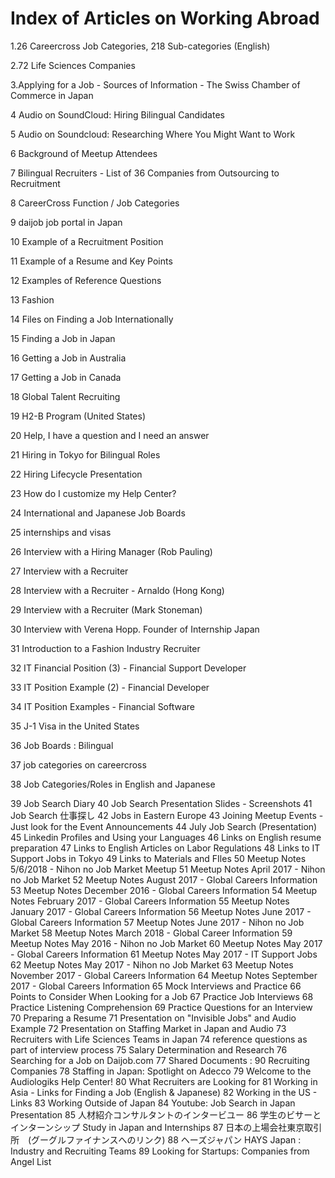 #	Index of Articles on Working Abroad

1.26 Careercross Job Categories, 218 Sub-categories (English)

2.72 Life Sciences Companies

3.Applying for a Job - Sources of Information - The Swiss Chamber of Commerce in Japan

4	Audio on SoundCloud: Hiring Bilingual Candidates

5	Audio on Soundcloud: Researching Where You Might Want to Work

6	Background of Meetup Attendees

7	Bilingual Recruiters - List of 36 Companies from Outsourcing to Recruitment

8	CareerCross Function / Job Categories

9	daijob job portal in Japan

10	Example of a Recruitment Position

11	Example of a Resume and Key Points

12	Examples of Reference Questions

13	Fashion

14	Files on Finding a Job Internationally

15	Finding a Job in Japan

16	Getting a Job in Australia

17	Getting a Job in Canada

18	Global Talent Recruiting

19	H2-B Program (United States)

20	Help, I have a question and I need an answer

21	Hiring in Tokyo for Bilingual Roles

22	Hiring Lifecycle Presentation

23	How do I customize my Help Center?

24	International and Japanese Job Boards

25	internships and visas

26	Interview with a Hiring Manager (Rob Pauling)

27	Interview with a Recruiter

28	Interview with a Recruiter - Arnaldo (Hong Kong)

29	Interview with a Recruiter (Mark Stoneman)

30	Interview with Verena Hopp. Founder of Internship Japan

31	Introduction to a Fashion Industry Recruiter

32	IT Financial Position (3) - Financial Support Developer

33	IT Position Example (2) - Financial Developer

34	IT Position Examples - Financial Software

35	J-1 Visa in the United States

36	Job Boards : Bilingual

37	job categories on careercross

38	Job Categories/Roles in English and Japanese

39	Job Search Diary
40	Job Search Presentation Slides - Screenshots
41	Job Search 仕事探し
42	Jobs in Eastern Europe
43	Joining Meetup Events - Just look for the Event Announcements
44	July Job Search (Presentation)
45	Linkedin Profiles and Using your Languages
46	Links on English resume preparation
47	Links to English Articles on Labor Regulations
48	Links to IT Support Jobs in Tokyo
49	Links to Materials and FIles
50	Meetup Notes 5/6/2018 - Nihon no Job Market Meetup
51	Meetup Notes April 2017 - Nihon no Job Market
52	Meetup Notes August 2017 - Global Careers Information
53	Meetup Notes December 2016 - Global Careers Information
54	Meetup Notes February 2017 - Global Careers Information
55	Meetup Notes January 2017 - Global Careers Information
56	Meetup Notes June 2017 - Global Careers Information
57	Meetup Notes June 2017 - Nihon no Job Market
58	Meetup Notes March 2018 - Global Career Information
59	Meetup Notes May 2016 - Nihon no Job Market
60	Meetup Notes May 2017 - Global Careers Information
61	Meetup Notes May 2017 - IT Support Jobs
62	Meetup Notes May 2017 - Nihon no Job Market
63	Meetup Notes November 2017 - Global Careers Information
64	Meetup Notes September 2017 - Global Careers Information
65	Mock Interviews and Practice
66	Points to Consider When Looking for a Job
67	Practice Job Interviews
68	Practice Listening Comprehension
69	Practice Questions for an Interview
70	Preparing a Resume
71	Presentation on "Invisible Jobs" and Audio Example
72	Presentation on Staffing Market in Japan and Audio
73	Recruiters with Life Sciences Teams in Japan
74	reference questions as part of interview process
75	Salary Determination and Research
76	Searching for a Job on Daijob.com
77	Shared Documents : 90 Recruiting Companies
78	Staffing in Japan: Spotlight on Adecco
79	Welcome to the Audiologiks Help Center!
80	What Recruiters are Looking for
81	Working in Asia - Links for Finding a Job (English & Japanese)
82	Working in the US - Links
83	Working Outside of Japan
84	Youtube: Job Search in Japan Presentation
85	人材紹介コンサルタントのインタービユー
86	学生のビサーとインターンシップ Study in Japan and Internships
87	日本の上場会社東京取引所　(グーグルファイナンスへのリンク)
88	ヘーズジャパン HAYS Japan : Industry and Recruiting Teams
89	Looking for Startups: Companies from Angel List
